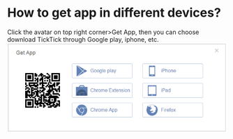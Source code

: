 # How to get app in different devices?

Click the avatar on top right corner>Get App, then you can choose download TickTick through Google play, iphone, etc.
![](../images/image1.10.4W.png)
